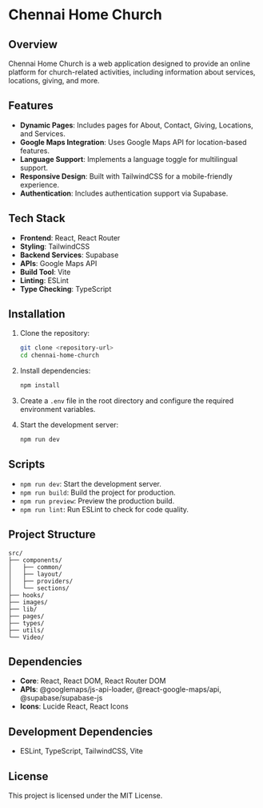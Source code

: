 # Chennai Home Church

## Overview
Chennai Home Church is a web application designed to provide an online platform for church-related activities, including information about services, locations, giving, and more.

## Features
- **Dynamic Pages**: Includes pages for About, Contact, Giving, Locations, and Services.
- **Google Maps Integration**: Uses Google Maps API for location-based features.
- **Language Support**: Implements a language toggle for multilingual support.
- **Responsive Design**: Built with TailwindCSS for a mobile-friendly experience.
- **Authentication**: Includes authentication support via Supabase.

## Tech Stack
- **Frontend**: React, React Router
- **Styling**: TailwindCSS
- **Backend Services**: Supabase
- **APIs**: Google Maps API
- **Build Tool**: Vite
- **Linting**: ESLint
- **Type Checking**: TypeScript

## Installation

1. Clone the repository:
   ```bash
   git clone <repository-url>
   cd chennai-home-church
   ```

2. Install dependencies:
   ```bash
   npm install
   ```

3. Create a `.env` file in the root directory and configure the required environment variables.

4. Start the development server:
   ```bash
   npm run dev
   ```

## Scripts
- `npm run dev`: Start the development server.
- `npm run build`: Build the project for production.
- `npm run preview`: Preview the production build.
- `npm run lint`: Run ESLint to check for code quality.

## Project Structure
```
src/
├── components/
│   ├── common/
│   ├── layout/
│   ├── providers/
│   └── sections/
├── hooks/
├── images/
├── lib/
├── pages/
├── types/
├── utils/
└── Video/
```

## Dependencies
- **Core**: React, React DOM, React Router DOM
- **APIs**: @googlemaps/js-api-loader, @react-google-maps/api, @supabase/supabase-js
- **Icons**: Lucide React, React Icons

## Development Dependencies
- ESLint, TypeScript, TailwindCSS, Vite

## License
This project is licensed under the MIT License.
